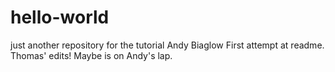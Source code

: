 # hello-world
just another repository for the tutorial
Andy Biaglow
First attempt at readme.
Thomas' edits!
Maybe is on Andy's lap.
